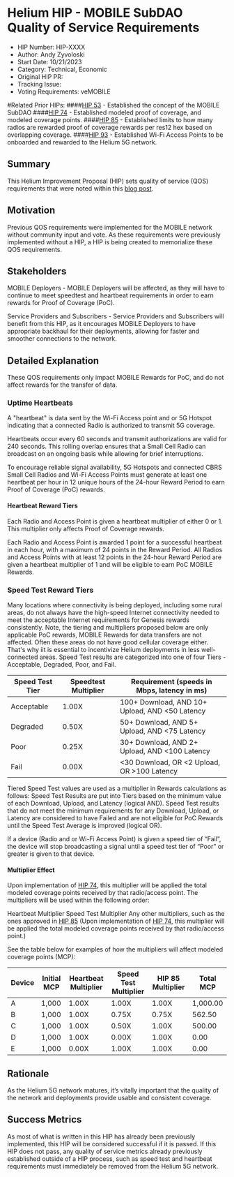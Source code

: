 # Helium HIP - MOBILE SubDAO Quality of Service Requirements
- HIP Number: HIP-XXXX
- Author: Andy Zyvoloski 
- Start Date: 10/21/2023
- Category: Technical, Economic 
- Original HIP PR: 
- Tracking Issue: 
- Voting Requirements: veMOBILE


#Related Prior HIPs:
####[HIP 53](https://github.com/helium/HIP/blob/main/0053-mobile-dao.md) - Established the concept of the MOBILE SubDAO
####[HIP 74](https://github.com/helium/HIP/blob/main/0074-mobile-poc-modeled-coverage-rewards.md) - Established modeled proof of coverage, and modeled coverage points.
####[HIP 85](https://github.com/helium/HIP/blob/main/0085-mobile-hex-coverage-limit.md) - Established limits to how many radios are rewarded proof of coverage rewards per res12 hex based on overlapping coverage. 
####[HIP 93](https://github.com/helium/HIP/blob/main/0093-addition-of-wifi-aps-to-mobile-subdao.md) - Established Wi-Fi Access Points to be onboarded and rewarded to the Helium 5G network.


## Summary
This Helium Improvement Proposal (HIP) sets quality of service (QOS) requirements that were noted within this [blog post](https://docs.helium.com/mobile/proof-of-coverage/).

## Motivation 
Previous QOS requirements were implemented for the MOBILE network without community input and vote. As these requirements were previously implemented without a HIP, a HIP is being created to memorialize these QOS requirements. 


## Stakeholders
MOBILE Deployers - MOBILE Deployers will be affected, as they will have to continue to meet speedtest and heartbeat requirements in order to earn rewards for Proof of Coverage (PoC).

Service Providers and Subscribers - Service Providers and Subscribers will benefit from this HIP, as it encourages MOBILE Deployers to have appropriate backhaul for their deployments, allowing for faster and smoother connections to the network. 

## Detailed Explanation 
These QOS requirements only impact MOBILE Rewards for PoC, and do not affect rewards for the transfer of data. 

### Uptime Heartbeats
A "heartbeat" is data sent by the Wi-Fi Access point and or 5G Hotspot indicating that a connected Radio is authorized to transmit 5G coverage.

Heartbeats occur every 60 seconds and transmit authorizations are valid for 240 seconds. This rolling overlap ensures that a Small Cell Radio can broadcast on an ongoing basis while allowing for brief interruptions.

To encourage reliable signal availability, 5G Hotspots and connected CBRS Small Cell Radios and Wi-Fi Access Points must generate at least one heartbeat per hour in 12 unique hours of the 24-hour Reward Period to earn Proof of Coverage (PoC) rewards. 


#### Heartbeat Reward Tiers

Each Radio and Access Point is given a heartbeat multiplier of either 0 or 1. This multiplier only affects Proof of Coverage rewards.

Each Radio and Access Point is awarded 1 point for a successful heartbeat in each hour, with a maximum of 24 points in the Reward Period. All Radios and Access Points with at least 12 points in the 24-hour Reward Period are given a heartbeat multiplier of 1 and will be eligible to earn PoC MOBILE Rewards.

### Speed Test Reward Tiers​
Many locations where connectivity is being deployed, including some rural areas, do not always have the high-speed Internet connectivity needed to meet the acceptable Internet requirements for Genesis rewards consistently. Note, the tiering and multipliers proposed below are only applicable PoC rewards, MOBILE Rewards for data transfers are not affected. 
Often these areas do not have good cellular coverage either. That's why iit is essential to incentivize Helium deployments in less well-connected areas.
Speed Test results are categorized into one of four Tiers - Acceptable, Degraded, Poor, and Fail.


|Speed Test Tier| Speedtest Multiplier| Requirement (speeds in Mbps, latency in ms)  |
|---------------|---------------------|----------------------------------------------|
| Acceptable    | 1.00X               |100+ Download, AND 10+ Upload, AND <50 Latency|
| Degraded      | 0.50X               |50+ Download, AND 5+ Upload, AND <75 Latency  | 
| Poor          | 0.25X               |30+ Download, AND 2+ Upload, AND <100 Latency |
| Fail          | 0.00X               |<30 Download, OR <2 Upload, OR >100 Latency   |



Tiered Speed Test values are used as a multiplier in Rewards calculations as follows:
Speed Test Results are put into Tiers based on the minimum value of each Download, Upload, and Latency (logical AND).
Speed Test results that do not meet the minimum requirements for any Download, Upload, or Latency are considered to have Failed and are not eligible for PoC Rewards until the Speed Test Average is improved (logical OR).

If a device (Radio and or Wi-Fi Access Point) is given a speed tier of “Fail”, the device will stop broadcasting a signal until a speed test tier of “Poor” or greater is given to that device. 

#### Multiplier Effect
Upon implementation of [HIP 74](https://github.com/helium/HIP/blob/main/0074-mobile-poc-modeled-coverage-rewards.md), this multiplier will be applied the total modeled coverage points received by that radio/access point. The multipliers will be used within the following order:

Heartbeat Multiplier
Speed Test Multiplier 
Any other multipliers, such as the ones approved in [HIP 85](https://github.com/helium/HIP/blob/main/0085-mobile-hex-coverage-limit.md) (Upon implementation of [HIP 74](https://github.com/helium/HIP/blob/main/0074-mobile-poc-modeled-coverage-rewards.md), this multiplier will be applied the total modeled coverage points received by that radio/access point.)

See the table below for examples of how the multipliers will affect modeled coverage points (MCP):


|Device|Initial MCP|Heartbeat Multiplier| Speed Test Multiplier| HIP 85 Multiplier| Total MCP|
|------|-----------|--------------------|----------------------|------------------|----------|
| A    | 1,000     | 1.00X              |  1.00X               |  1.00X           | 1,000.00 |
| B    | 1,000     | 1.00X              |  0.75X               |  0.75X           | 562.50   |
| C    | 1,000     | 1.00X              |  0.50X               |  1.00X           | 500.00   |
| D    | 1,000     | 1.00X              |  0.00X               |  1.00X           | 0.00     |
| E    | 1,000     | 0.00X              |  1.00X               |  1.00X           | 0.00     |



## Rationale 
As the Helium 5G network matures, it’s vitally important that the quality of the network and deployments provide usable and consistent coverage. 


## Success Metrics
As most of what is written in this HIP has already been previously implemented, this HIP will be considered successful if it is passed. If this HIP does not pass, any quality of service metrics already previously established outside of a HIP process, such as speed test and heartbeat requirements must immediately be removed from the Helium 5G network.

